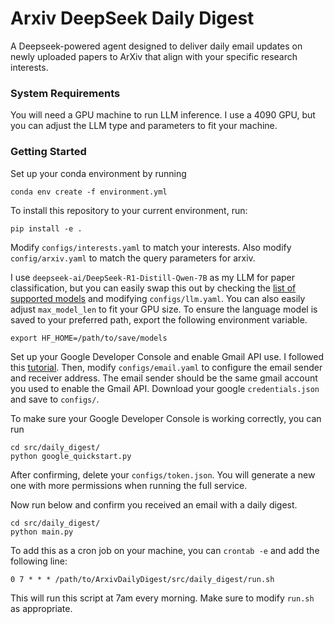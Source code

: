 # Arxiv DeepSeek Daily Digest

A Deepseek-powered agent designed to deliver daily email updates on newly uploaded papers to ArXiv that align with your specific research interests.

### System Requirements

You will need a GPU machine to run LLM inference. I use a 4090 GPU, but you can adjust the LLM type and parameters to fit your machine.

### Getting Started

Set up your conda environment by running
```
conda env create -f environment.yml
```

To install this repository to your current environment, run:

```
pip install -e .
```

Modify `configs/interests.yaml` to match your interests. Also modify `config/arxiv.yaml` to match the query parameters for arxiv.

I use `deepseek-ai/DeepSeek-R1-Distill-Qwen-7B` as my LLM for paper classification, but you can easily swap this out by checking the [list of supported models](https://docs.vllm.ai/en/latest/models/supported_models.html) and modifying `configs/llm.yaml`. You can also easily adjust `max_model_len` to fit your GPU size. To ensure the language model is saved to your preferred path, export the following environment variable.

```
export HF_HOME=/path/to/save/models
```

Set up your Google Developer Console and enable Gmail API use. I followed this [tutorial](https://mailtrap.io/blog/send-emails-with-gmail-api/). Then, modify `configs/email.yaml` to configure the email sender and receiver address. The email sender should be the same gmail account you used to enable the Gmail API. Download your google `credentials.json` and save to `configs/`.

To make sure your Google Developer Console is working correctly, you can run

```
cd src/daily_digest/
python google_quickstart.py
```

After confirming, delete your `configs/token.json`. You will generate a new one with more permissions when running the full service.

Now run below and confirm you received an email with a daily digest.

```
cd src/daily_digest/
python main.py
```

To add this as a cron job on your machine, you can `crontab -e` and add the following line:
```
0 7 * * * /path/to/ArxivDailyDigest/src/daily_digest/run.sh
```
This will run this script at 7am every morning. Make sure to modify `run.sh` as appropriate.
